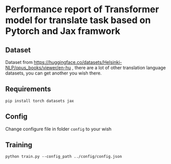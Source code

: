 # Performance report of Transformer model for translate task based on Pytorch and Jax framwork 

## Dataset

Dataset from https://huggingface.co/datasets/Helsinki-NLP/opus_books/viewer/en-hu , there are a lot of other translation language datasets, you can get another you wish there.

## Requirements

`pip install torch datasets jax`

## Config

Change configure file in folder `config` to your wish

## Training

`python train.py --config_path ../config/config.json`
